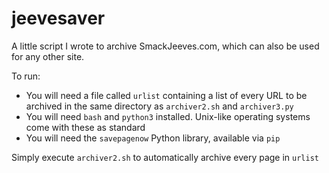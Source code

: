 # jeevesaver
A little script I wrote to archive SmackJeeves.com, which can also be used for any other site.

To run:
* You will need a file called `urlist` containing a list of every URL to be archived in the same directory as `archiver2.sh` and `archiver3.py`
* You will need `bash` and `python3` installed. Unix-like operating systems come with these as standard
* You will need the `savepagenow` Python library, available via `pip`

Simply execute `archiver2.sh` to automatically archive every page in `urlist`
